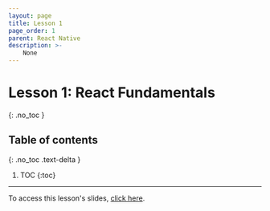 ```yaml
---
layout: page
title: Lesson 1
page_order: 1
parent: React Native
description: >-
    None
---
```


# Lesson 1: React Fundamentals
{: .no_toc }

## Table of contents
{: .no_toc .text-delta }

1. TOC
{:toc}

---

To access this lesson's slides, [click here](https://docs.google.com/presentation/d/1BgYWG1xux5k1M8flva0_sVmcoTyQCMCc7Wtv4Z5-xXQ/edit?usp=sharing).
